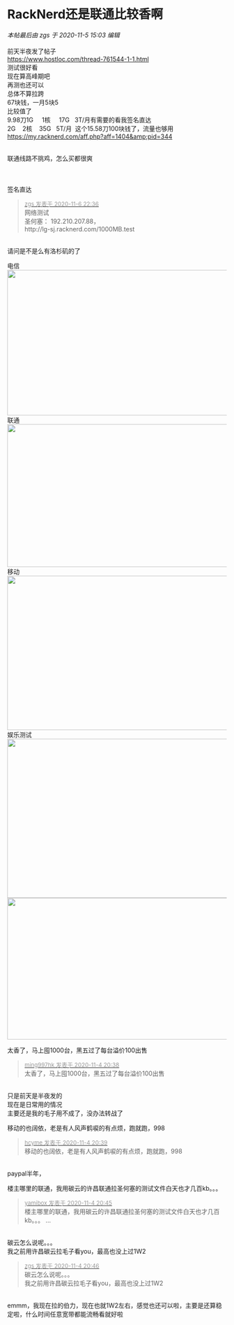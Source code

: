 # RackNerd还是联通比较香啊


<i class="pstatus"> 本帖最后由 zgs 于 2020-11-5 15:03 编辑 </i><br />
<br />
前天半夜发了帖子<br />
https://www.hostloc.com/thread-761544-1-1.html<br />
测试很好看<br />
现在算高峰期吧<br />
再测也还可以<br />
总体不算拉跨<br />
67块钱，一月5块5<br />
比较值了<br />
9.98刀1G&nbsp; &nbsp;&nbsp;&nbsp;1核&nbsp; &nbsp;&nbsp;&nbsp;17G&nbsp; &nbsp;3T/月有需要的看我签名直达<img src="static/image/smiley/default/lol.gif" smilieid="12" border="0" alt="" /> <br />
2G&nbsp; &nbsp; 2核&nbsp; &nbsp; 35G&nbsp; &nbsp;5T/月&nbsp;&nbsp;这个15.58刀100块钱了，流量也够用<br />
https://my.racknerd.com/aff.php?aff=1404&amp;pid=344<br />
<br />


联通线路不挑鸡，怎么买都很爽<br />
<br />
<br />
<br />
签名直达

<div class="quote"><blockquote><font size="2"><a href="https://www.hostloc.com/forum.php?mod=redirect&amp;goto=findpost&amp;pid=9414646&amp;ptid=762489" target="_blank"><font color="#999999">zgs 发表于 2020-11-6 22:36</font></a></font><br />
网络测试<br />
圣何塞： 192.210.207.88，<br />
http://lg-sj.racknerd.com/1000MB.test</blockquote></div><br />
请问是不是么有洛杉矶的了

电信<br />
<img id="aimg_Yz72S" onclick="zoom(this, this.src, 0, 0, 0)" class="zoom" width="600" height="333" src="https://cdn.jsdelivr.net/gh/yolory/img@latest/2020/11/04/a79ea8c6bc9d172a1319c409110525a1.png" onmouseover="img_onmouseoverfunc(this)" onclick="zoom(this)" style="cursor:pointer" border="0" alt="" /><br />
联通<br />
<img id="aimg_Nc044" onclick="zoom(this, this.src, 0, 0, 0)" class="zoom" width="600" height="327" src="https://cdn.jsdelivr.net/gh/yolory/img@latest/2020/11/04/17bcc468686d54e67252575b63d4d707.png" onmouseover="img_onmouseoverfunc(this)" onclick="zoom(this)" style="cursor:pointer" border="0" alt="" /><br />
移动<br />
<img id="aimg_y5L25" onclick="zoom(this, this.src, 0, 0, 0)" class="zoom" width="600" height="353" src="https://cdn.jsdelivr.net/gh/yolory/img@latest/2020/11/04/ba81ef5dd8c384fa8a7e31107bd10401.png" onmouseover="img_onmouseoverfunc(this)" onclick="zoom(this)" style="cursor:pointer" border="0" alt="" /><br />
娱乐测试<br />
<img id="aimg_Kp7gi" onclick="zoom(this, this.src, 0, 0, 0)" class="zoom" width="600" height="364" src="https://cdn.jsdelivr.net/gh/yolory/img@latest/2020/11/04/49c9a3d503a14ee92100aae548b51d83.png" onmouseover="img_onmouseoverfunc(this)" onclick="zoom(this)" style="cursor:pointer" border="0" alt="" /><br />
<img id="aimg_ks87j" onclick="zoom(this, this.src, 0, 0, 0)" class="zoom" width="600" height="324" src="https://cdn.jsdelivr.net/gh/yolory/img@latest/2020/11/04/728966f029cbf0c9bcf654baecaecc7e.png" onmouseover="img_onmouseoverfunc(this)" onclick="zoom(this)" style="cursor:pointer" border="0" alt="" /><br />


太香了，马上囤1000台，黑五过了每台溢价100出售<img src="static/image/smiley/default/lol.gif" smilieid="12" border="0" alt="" />

<div class="quote"><blockquote><font size="2"><a href="https://www.hostloc.com/forum.php?mod=redirect&amp;goto=findpost&amp;pid=9403440&amp;ptid=762489" target="_blank"><font color="#999999">ming997hk 发表于 2020-11-4 20:38</font></a></font><br />
太香了，马上囤1000台，黑五过了每台溢价100出售</blockquote></div><br />
只是前天是半夜发的<br />
现在是日常用的情况<br />
主要还是我的毛子用不成了，没办法转战了

移动的也阔依，老是有人风声鹤唳的有点烦，跑就跑，998

<div class="quote"><blockquote><font size="2"><a href="https://www.hostloc.com/forum.php?mod=redirect&amp;goto=findpost&amp;pid=9403452&amp;ptid=762489" target="_blank"><font color="#999999">hcyme 发表于 2020-11-4 20:39</font></a></font><br />
移动的也阔依，老是有人风声鹤唳的有点烦，跑就跑，998</blockquote></div><br />
paypal半年，<br />


楼主哪里的联通，我用碳云的许昌联通拉圣何塞的测试文件白天也才几百kb。。。

<div class="quote"><blockquote><font size="2"><a href="https://www.hostloc.com/forum.php?mod=redirect&amp;goto=findpost&amp;pid=9403486&amp;ptid=762489" target="_blank"><font color="#999999">yamibox 发表于 2020-11-4 20:45</font></a></font><br />
楼主哪里的联通，我用碳云的许昌联通拉圣何塞的测试文件白天也才几百kb。。。 ...</blockquote></div><br />
碳云怎么说呢。。。<br />
我之前用许昌碳云拉毛子看you，最高也没上过1W2

<div class="quote"><blockquote><font size="2"><a href="https://www.hostloc.com/forum.php?mod=redirect&amp;goto=findpost&amp;pid=9403489&amp;ptid=762489" target="_blank"><font color="#999999">zgs 发表于 2020-11-4 20:46</font></a></font><br />
碳云怎么说呢。。。<br />
我之前用许昌碳云拉毛子看you，最高也没上过1W2</blockquote></div><br />
emmm，我现在拉的伯力，现在也就1W2左右，感觉也还可以啦，主要是还算稳定啦，什么时间任意宽带都能流畅看就好啦
